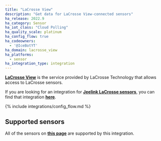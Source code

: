 ```yaml
---
title: "LaCrosse View"
description: "Get data for LaCrosse View-connected sensors"
ha_release: 2022.9
ha_category: Sensor
ha_iot_class: "Cloud Polling"
ha_quality_scale: platinum
ha_config_flow: true
ha_codeowners:
  - '@IceBotYT'
ha_domain: lacrosse_view
ha_platforms:
  - sensor
ha_integration_type: integration
---
```


[**LaCrosse View**](https://www.lacrossetechnology.com/pages/la-crosse-view) is the service provided by LaCrosse Technology that allows access to LaCrosse sensors.

<div class='note'>

If you are looking for an integration for [**Jeelink LaCrosse sensors**](/integrations/lacrosse), you can find that integration [**here**](/integrations/lacrosse).

</div>

{% include integrations/config_flow.md %}

## Supported sensors

All of the sensors on [**this page**](https://www.lacrossetechnology.com/collections/lacrosse-view-connected) are supported by this integration.
